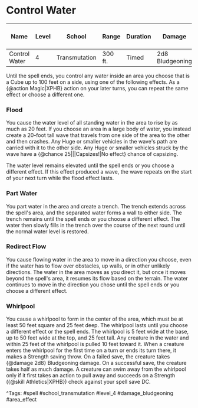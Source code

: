 # Control Water

| Name | Level | School | Range | Duration | Damage | Save DC & Type |
|------|-------|--------|-------|----------|--------|----------------|
| Control Water | 4 | Transmutation | 300 ft. | Timed | 2d8 Bludgeoning | - |

Until the spell ends, you control any water inside an area you choose that is a Cube up to 100 feet on a side, using one of the following effects. As a {@action Magic|XPHB} action on your later turns, you can repeat the same effect or choose a different one.

### Flood

You cause the water level of all standing water in the area to rise by as much as 20 feet. If you choose an area in a large body of water, you instead create a 20-foot tall wave that travels from one side of the area to the other and then crashes. Any Huge or smaller vehicles in the wave's path are carried with it to the other side. Any Huge or smaller vehicles struck by the wave have a {@chance 25|||Capsizes!|No effect} chance of capsizing.

The water level remains elevated until the spell ends or you choose a different effect. If this effect produced a wave, the wave repeats on the start of your next turn while the flood effect lasts.

### Part Water

You part water in the area and create a trench. The trench extends across the spell's area, and the separated water forms a wall to either side. The trench remains until the spell ends or you choose a different effect. The water then slowly fills in the trench over the course of the next round until the normal water level is restored.

### Redirect Flow

You cause flowing water in the area to move in a direction you choose, even if the water has to flow over obstacles, up walls, or in other unlikely directions. The water in the area moves as you direct it, but once it moves beyond the spell's area, it resumes its flow based on the terrain. The water continues to move in the direction you chose until the spell ends or you choose a different effect.

### Whirlpool

You cause a whirlpool to form in the center of the area, which must be at least 50 feet square and 25 feet deep. The whirlpool lasts until you choose a different effect or the spell ends. The whirlpool is 5 feet wide at the base, up to 50 feet wide at the top, and 25 feet tall. Any creature in the water and within 25 feet of the whirlpool is pulled 10 feet toward it. When a creature enters the whirlpool for the first time on a turn or ends its turn there, it makes a Strength saving throw. On a failed save, the creature takes {@damage 2d8} Bludgeoning damage. On a successful save, the creature takes half as much damage. A creature can swim away from the whirlpool only if it first takes an action to pull away and succeeds on a Strength ({@skill Athletics|XPHB}) check against your spell save DC.

^Tags: #spell #school_transmutation #level_4 #damage_bludgeoning #area_effect